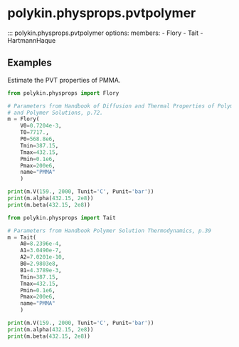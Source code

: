 # polykin.physprops.pvtpolymer

::: polykin.physprops.pvtpolymer
    options:
        members:
            - Flory
            - Tait
            - HartmannHaque

## Examples

Estimate the PVT properties of PMMA.

```python exec="on" source="console"
from polykin.physprops import Flory

# Parameters from Handbook of Diffusion and Thermal Properties of Polymers
# and Polymer Solutions, p.72. 
m = Flory(
    V0=0.7204e-3,
    T0=7717.,
    P0=568.8e6,
    Tmin=387.15,
    Tmax=432.15,
    Pmin=0.1e6,
    Pmax=200e6,
    name="PMMA"
    )

print(m.V(159., 2000, Tunit='C', Punit='bar'))
print(m.alpha(432.15, 2e8))
print(m.beta(432.15, 2e8))
```

```python exec="on" source="console"
from polykin.physprops import Tait

# Parameters from Handbook Polymer Solution Thermodynamics, p.39 
m = Tait(
    A0=8.2396e-4,
    A1=3.0490e-7,
    A2=7.0201e-10,
    B0=2.9803e8,
    B1=4.3789e-3,
    Tmin=387.15,
    Tmax=432.15,
    Pmin=0.1e6,
    Pmax=200e6,
    name="PMMA"
    )

print(m.V(159., 2000, Tunit='C', Punit='bar'))
print(m.alpha(432.15, 2e8))
print(m.beta(432.15, 2e8))
```
